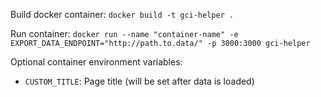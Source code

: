 Build docker container: `docker build -t gci-helper .`

Run container: `docker run --name "container-name" -e EXPORT_DATA_ENDPOINT="http://path.to.data/" -p 3000:3000 gci-helper`

Optional container environment variables:

* `CUSTOM_TITLE`: Page title (will be set after data is loaded)
